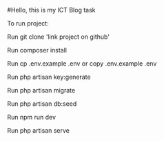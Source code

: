 #Hello, this is my ICT Blog task

To run project: 

Run git clone 'link project on github'

Run composer install

Run cp .env.example .env or copy .env.example .env

Run php artisan key:generate

Run php artisan migrate

Run php artisan db:seed

Run npm run dev

Run php artisan serve
